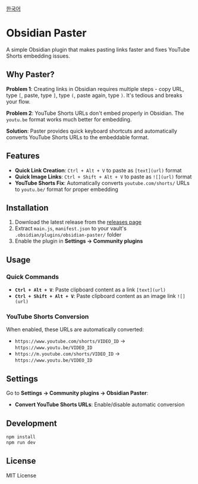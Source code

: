 [한국어](README-KR.md)

# Obsidian Paster

A simple Obsidian plugin that makes pasting links faster and fixes YouTube Shorts embedding issues.

## Why Paster?

**Problem 1**: Creating links in Obsidian requires multiple steps - copy URL, type `[`, paste, type `]`, type `(`, paste again, type `)`. It's tedious and breaks your flow.

**Problem 2**: YouTube Shorts URLs don't embed properly in Obsidian. The `youtu.be` format works much better for embedding.

**Solution**: Paster provides quick keyboard shortcuts and automatically converts YouTube Shorts URLs to the embeddable format.

## Features

-   **Quick Link Creation**: `Ctrl + Alt + V` to paste as `[text](url)` format
-   **Quick Image Links**: `Ctrl + Shift + Alt + V` to paste as `![](url)` format
-   **YouTube Shorts Fix**: Automatically converts `youtube.com/shorts/` URLs to `youtu.be/` format for proper embedding

## Installation

1. Download the latest release from the [releases page](https://github.com/yourusername/obsidian-paster/releases)
2. Extract `main.js`, `manifest.json` to your vault's `.obsidian/plugins/obsidian-paster/` folder
3. Enable the plugin in **Settings → Community plugins**

## Usage

### Quick Commands

-   **`Ctrl + Alt + V`**: Paste clipboard content as a link `[text](url)`
-   **`Ctrl + Shift + Alt + V`**: Paste clipboard content as an image link `![](url)`

### YouTube Shorts Conversion

When enabled, these URLs are automatically converted:

-   `https://www.youtube.com/shorts/VIDEO_ID` → `https://www.youtu.be/VIDEO_ID`
-   `https://m.youtube.com/shorts/VIDEO_ID` → `https://www.youtu.be/VIDEO_ID`

## Settings

Go to **Settings → Community plugins → Obsidian Paster**:

-   **Convert YouTube Shorts URLs**: Enable/disable automatic conversion

## Development

```bash
npm install
npm run dev
```

## License

MIT License
